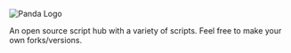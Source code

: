 ![Panda Logo](https://i.imgur.com/8OQalUq.png)

An open source script hub with a variety of scripts.
Feel free to make your own forks/versions.

